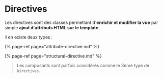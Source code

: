 # Directives

Les directives sont des classes permettant d'**enrichir et modifier la vue** par simple **ajout d'attributs HTML sur le template**.

Il en existe deux types :

{% page-ref page="attribute-directive.md" %}

{% page-ref page="structural-directive.md" %}

> Les composants sont parfois considérés comme le 3ème type de `Directives`.

